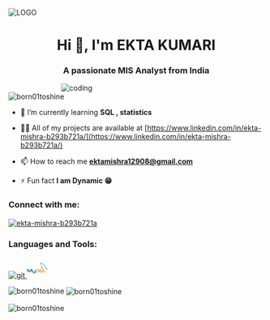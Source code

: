 ![LOGO](https://github.com/Born01toshine/Born01tishine/blob/main/1733978314307.jpeg)
<h1 align="center">Hi 👋, I'm EKTA KUMARI</h1>
<h3 align="center">A passionate MIS Analyst from India</h3>
<img align="right" alt="coding" width="400" src="https://miro.medium.com/v2/resize:fit:640/format:webp/1*DsIpnvUFCtKFEXCWLx3g5Q.gif">

<p align="left"> <img src="https://komarev.com/ghpvc/?username=born01toshine&label=Profile%20views&color=0e75b6&style=flat" alt="born01toshine" /> </p>

- 🌱 I’m currently learning **SQL , statistics**

- 👨‍💻 All of my projects are available at [https://www.linkedin.com/in/ekta-mishra-b293b721a/](https://www.linkedin.com/in/ekta-mishra-b293b721a/)

- 📫 How to reach me **ektamishra12908@gmail.com**

- ⚡ Fun fact **I am Dynamic 😁**

<h3 align="left">Connect with me:</h3>
<p align="left">
<a href="https://linkedin.com/in/ekta-mishra-b293b721a" target="blank"><img align="center" src="https://raw.githubusercontent.com/rahuldkjain/github-profile-readme-generator/master/src/images/icons/Social/linked-in-alt.svg" alt="ekta-mishra-b293b721a" height="30" width="40" /></a>
</p>

<h3 align="left">Languages and Tools:</h3>
<p align="left"> <a href="https://git-scm.com/" target="_blank" rel="noreferrer"> <img src="https://www.vectorlogo.zone/logos/git-scm/git-scm-icon.svg" alt="git" width="40" height="40"/> </a> <a href="https://www.mysql.com/" target="_blank" rel="noreferrer"> <img src="https://raw.githubusercontent.com/devicons/devicon/master/icons/mysql/mysql-original-wordmark.svg" alt="mysql" width="40" height="40"/> </a> </p>

<p><img align="left" src="https://github-readme-stats.vercel.app/api/top-langs?username=born01toshine&show_icons=true&locale=en&layout=compact" alt="born01toshine" /></p>

<p>&nbsp;<img align="center" src="https://github-readme-stats.vercel.app/api?username=born01toshine&show_icons=true&locale=en" alt="born01toshine" /></p>

<p><img align="center" src="https://github-readme-streak-stats.herokuapp.com/?user=born01toshine&" alt="born01toshine" /></p>
